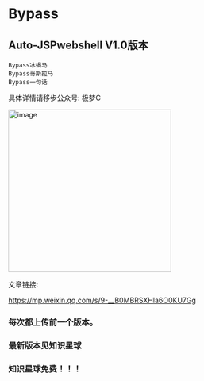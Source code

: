 # Bypass

## Auto-JSPwebshell V1.0版本
```
Bypass冰蝎马
Bypass哥斯拉马
Bypass一句话
```
具体详情请移步公众号: 极梦C

<img width="328" alt="image" src="https://user-images.githubusercontent.com/31945727/166862164-26e31211-d4eb-4c62-9bd1-e536db9d6f2b.png">

文章链接:

https://mp.weixin.qq.com/s/9-__B0MBRSXHla6O0KU7Gg

### 每次都上传前一个版本。
### 最新版本见知识星球
### 知识星球免费！！！
